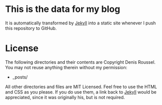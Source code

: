 This is the data for my blog
============================

It is automatically transformed by [Jekyll](http://github.com/mojombo/jekyll) into a static site whenever I push this repository to GitHub.

License
=======

The following directories and their contents are Copyright Denis Roussel. 
You may not reuse anything therein without my permission:

* _posts/

All other directories and files are MIT Licensed. Feel free to use the HTML and CSS as you please. If you do use them, a link back to [Jekyll](http://github.com/mojombo/jekyll) would be appreciated, since it was originally his, but is not required.
